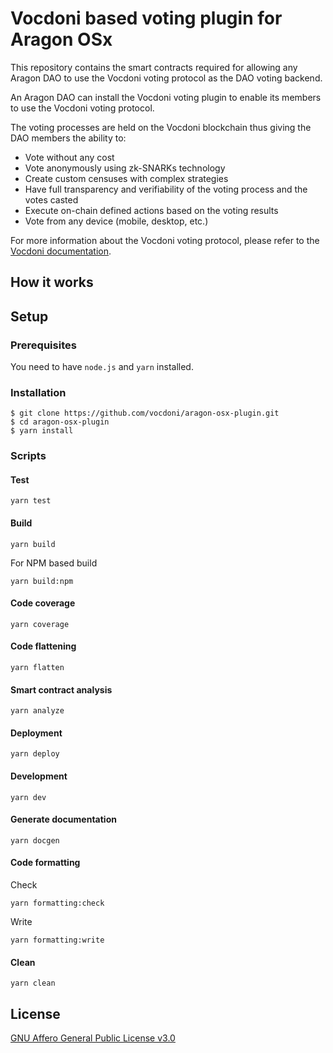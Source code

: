 # Vocdoni based voting plugin for Aragon OSx

This repository contains the smart contracts required for allowing any Aragon DAO to use the Vocdoni voting protocol as the DAO voting backend.

An Aragon DAO can install the Vocdoni voting plugin to enable its members to use the Vocdoni voting protocol.

The voting processes are held on the Vocdoni blockchain thus giving the DAO members the ability to:

- Vote without any cost
- Vote anonymously using zk-SNARKs technology
- Create custom censuses with complex strategies
- Have full transparency and verifiability of the voting process and the votes casted
- Execute on-chain defined actions based on the voting results
- Vote from any device (mobile, desktop, etc.)

For more information about the Vocdoni voting protocol, please refer to the [Vocdoni documentation](https://developer.vocdoni.io/protocol/overview).

## How it works


## Setup

### Prerequisites

You need to have `node.js` and `yarn` installed.

### Installation

```shell
$ git clone https://github.com/vocdoni/aragon-osx-plugin.git
$ cd aragon-osx-plugin
$ yarn install
```

### Scripts

#### Test

`yarn test`

#### Build

`yarn build`

For NPM based build

`yarn build:npm`

#### Code coverage

`yarn coverage`

#### Code flattening

`yarn flatten`

#### Smart contract analysis

`yarn analyze`

#### Deployment

`yarn deploy`

#### Development

`yarn dev`

#### Generate documentation

`yarn docgen`

#### Code formatting

Check

`yarn formatting:check`

Write

`yarn formatting:write`

#### Clean

`yarn clean`

## License

[GNU Affero General Public License v3.0](./LICENSE)
